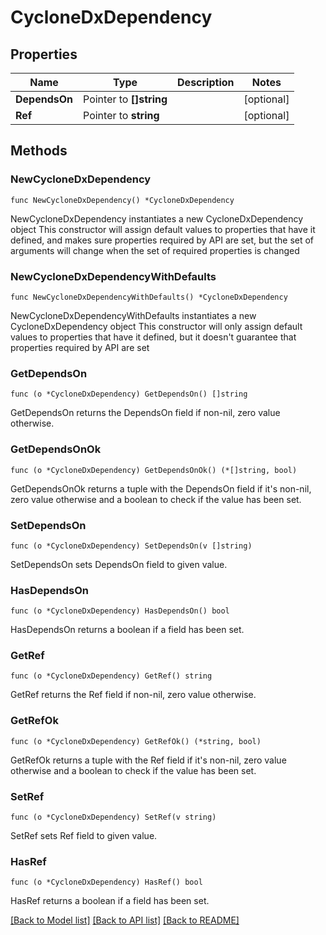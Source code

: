 # CycloneDxDependency

## Properties

Name | Type | Description | Notes
------------ | ------------- | ------------- | -------------
**DependsOn** | Pointer to **[]string** |  | [optional] 
**Ref** | Pointer to **string** |  | [optional] 

## Methods

### NewCycloneDxDependency

`func NewCycloneDxDependency() *CycloneDxDependency`

NewCycloneDxDependency instantiates a new CycloneDxDependency object
This constructor will assign default values to properties that have it defined,
and makes sure properties required by API are set, but the set of arguments
will change when the set of required properties is changed

### NewCycloneDxDependencyWithDefaults

`func NewCycloneDxDependencyWithDefaults() *CycloneDxDependency`

NewCycloneDxDependencyWithDefaults instantiates a new CycloneDxDependency object
This constructor will only assign default values to properties that have it defined,
but it doesn't guarantee that properties required by API are set

### GetDependsOn

`func (o *CycloneDxDependency) GetDependsOn() []string`

GetDependsOn returns the DependsOn field if non-nil, zero value otherwise.

### GetDependsOnOk

`func (o *CycloneDxDependency) GetDependsOnOk() (*[]string, bool)`

GetDependsOnOk returns a tuple with the DependsOn field if it's non-nil, zero value otherwise
and a boolean to check if the value has been set.

### SetDependsOn

`func (o *CycloneDxDependency) SetDependsOn(v []string)`

SetDependsOn sets DependsOn field to given value.

### HasDependsOn

`func (o *CycloneDxDependency) HasDependsOn() bool`

HasDependsOn returns a boolean if a field has been set.

### GetRef

`func (o *CycloneDxDependency) GetRef() string`

GetRef returns the Ref field if non-nil, zero value otherwise.

### GetRefOk

`func (o *CycloneDxDependency) GetRefOk() (*string, bool)`

GetRefOk returns a tuple with the Ref field if it's non-nil, zero value otherwise
and a boolean to check if the value has been set.

### SetRef

`func (o *CycloneDxDependency) SetRef(v string)`

SetRef sets Ref field to given value.

### HasRef

`func (o *CycloneDxDependency) HasRef() bool`

HasRef returns a boolean if a field has been set.


[[Back to Model list]](../README.md#documentation-for-models) [[Back to API list]](../README.md#documentation-for-api-endpoints) [[Back to README]](../README.md)


